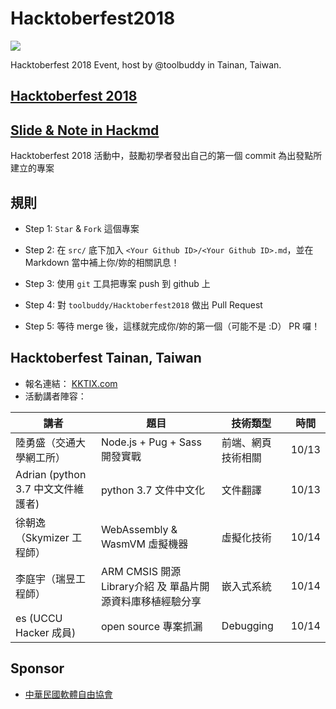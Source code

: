 # Hacktoberfest2018
![](https://i.imgur.com/LG2ty0s.png)

Hacktoberfest 2018 Event, host by @toolbuddy in Tainan, Taiwan.

## [Hacktoberfest 2018](https://hacktoberfest.digitalocean.com/)
## [Slide & Note in Hackmd](https://hackmd.io/c/SkhUdy1sQ/https%3A%2F%2Fhackmd.io%2Fs%2FHkgtYk1o7)

Hacktoberfest 2018 活動中，鼓勵初學者發出自己的第一個 commit 為出發點所建立的專案

## 規則

* Step 1: `Star` & `Fork` 這個專案

* Step 2: 在 `src/` 底下加入 `<Your Github ID>/<Your Github ID>.md`，並在 Markdown 當中補上你/妳的相關訊息！

* Step 3: 使用 `git` 工具把專案 push 到 github 上

* Step 4: 對 `toolbuddy/Hacktoberfest2018` 做出 Pull Request 

* Step 5: 等待 merge 後，這樣就完成你/妳的第一個（可能不是 :D） PR 囉！

## Hacktoberfest Tainan, Taiwan

* 報名連結： [KKTIX.com](https://nckucsiefreesoftware.kktix.cc/events/a0e0f38d)
* 活動講者陣容：

| 講者 | 題目 | 技術類型 | 時間 |
| --- | --- | --- | --- |
| 陸勇盛（交通大學網工所） | Node.js + Pug + Sass 開發實戰 | 前端、網頁技術相關 | 10/13 |
| Adrian (python 3.7 中文文件維護者) | python 3.7 文件中文化 | 文件翻譯 | 10/13 |
| 徐朝逸（Skymizer 工程師）| WebAssembly & WasmVM 虛擬機器 | 虛擬化技術 | 10/14 |
| 李庭宇（瑞昱工程師） | ARM CMSIS 開源Library介紹 及 單晶片開源資料庫移植經驗分享 | 嵌入式系統 | 10/14 | 
| es (UCCU Hacker 成員) | open source 專案抓漏 | Debugging | 10/14 |

## Sponsor

* [中華民國軟體自由協會](https://www.facebook.com/slat.org/)
